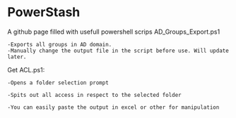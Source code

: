 # PowerStash
A github page filled with usefull powershell scrips
AD_Groups_Export.ps1

    -Exports all groups in AD domain.
    -Manually change the output file in the script before use. Will update later.
    
Get ACL.ps1:

    -Opens a folder selection prompt
    
    -Spits out all access in respect to the selected folder
    
    -You can easily paste the output in excel or other for manipulation
